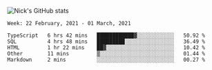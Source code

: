 ![Nick's GitHub stats](https://github-readme-stats.vercel.app/api?username=nickdark&theme=vue&show_icons=true)


<!--START_SECTION:waka-->
```text
Week: 22 February, 2021 - 01 March, 2021

TypeScript   6 hrs 42 mins   ████████████▓░░░░░░░░░░░░   50.92 % 
SQL          4 hrs 48 mins   █████████░░░░░░░░░░░░░░░░   36.49 % 
HTML         1 hr 22 mins    ██▓░░░░░░░░░░░░░░░░░░░░░░   10.42 % 
Other        11 mins         ▒░░░░░░░░░░░░░░░░░░░░░░░░   01.44 % 
Markdown     2 mins          ░░░░░░░░░░░░░░░░░░░░░░░░░   00.27 % 
```
<!--END_SECTION:waka-->

<!--
**nickdark/nickdark** is a ✨ _special_ ✨ repository because its `README.md` (this file) appears on your GitHub profile.

Here are some ideas to get you started:

- 🔭 I’m currently working on ...
- 🌱 I’m currently learning ...
- 👯 I’m looking to collaborate on ...
- 🤔 I’m looking for help with ...
- 💬 Ask me about ...
- 📫 How to reach me: ...
- 😄 Pronouns: ...
- ⚡ Fun fact: ...
-->
